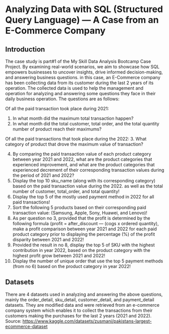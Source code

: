 # Analyzing Data with SQL (Structured Query Language) — A Case from an E-Commerce Company

## Introduction
The case study is part#1 of the My Skill Data Analysis Bootcamp Case Project. By examining real-world scenarios, we aim to showcase how SQL empowers businesses to uncover insights, drive informed decision-making, and answering business questions. in this case, an E-Commerce company has been collecting data from its customer during the last 2 years of its operation. The collected data is used to help the management and operation for analyzing and answering some questions they face in their daily business operation. The questions are as follows:

Of all the paid transaction took place during 2021:
1. In what month did the maximum total transaction happen?
2. In what month did the total customer, total order, and the total quantity number of product reach their maximums?

Of all the paid transactions that took place during the 2022:
3. What category of product that drove the maximum value of transaction?

4. By comparing the paid transaction value of each product category between year 2021 and 2022, what are the product categories that experienced improvement, and what are the product categories that experienced decrement of their corresponding transaction values during the period of 2021 and 2022?
5. Display the top 10 sku_name (along with its corresponding category) based on the paid transaction value during the 2022. as well as the total number of customer, total_order, and total quantity!
6. Display the top 5 of the mostly used payment method in 2022 for all paid transactions!
7. Sort the following 5 products based on their corresponding paid transaction value: (Samsung, Apple, Sony, Huawei, and Lenovo)!
8. As per question no 3, provided that the profit is determined by the following formula (profit = after_discount — (cogs x ordered quantity), make a profit comparison between year 2021 and 2022 for each paid product category prior to displaying the percentage (%) of the profit disparity between 2021 and 2022!
9. Provided the result in no 8, display the top 5 of SKU with the highest contribution in year 2022, based on the product category with the highest profit grow between 2021 and 2022!
10. Display the number of unique order that use the top 5 payment methods (from no 6) based on the product category in year 2022!

## Datasets
There are 4 datasets used in analyzing and answering the above questions, mainly the order_detail, sku_detail, customer_detail, and payment_detail datasets. They are modified data and were retrieved from an e-commerce company system which enables it to collect the transactions from their customers making the purchases for the last 2 years (2021 and 2022). Source: https://www.kaggle.com/datasets/zusmani/pakistans-largest-ecommerce-dataset
